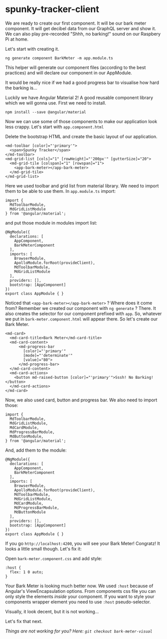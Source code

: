 # spunky-tracker-client

We are ready to create our first component. It will be our bark meter component. It will get decibel data from our GraphQL 
server and show it. We can also play pre-recorded "Shhh, no barking!" sound on our Raspbery Pi at home.

Let's start with creating it. 

`ng generate component BarkMeter -m app.module.ts`

This helper will generate our component files (according to the best practices) and will declare our component
in our AppModule.

It would be really nice if we had a good progress bar to visualise how hard the barking is...

Luckily we have Angular Material 2! A good reusable component library which we will gonna use. First we need to 
install.
 
`npm install --save @angular/material`
 
Now we can use some of those components to make our application look less crappy. Let's start with `app.component.html`
 
Delete the bootstrap HTML and create the basic layout of our application.
  
```
<md-toolbar [color]="'primary'">
  <span>Spunky Tracker</span>
</md-toolbar>
<md-grid-list [cols]="1" [rowHeight]="'200px'" [gutterSize]="20">
  <md-grid-tile [colspan]="1" [rowspan]="1">
    <app-bark-meter></app-bark-meter>
  </md-grid-tile>
</md-grid-list>
```

Here we used toolbar and grid list from material library. We need to import them to be able to use them. In `app.module.ts`
import: 

```
import {
  MdToolbarModule,
  MdGridListModule
} from '@angular/material';
```

and put those module in modules import list:

```
@NgModule({
  declarations: [
    AppComponent,
    BarkMeterComponent
  ],
  imports: [
    BrowserModule,
    ApolloModule.forRoot(provideClient),
    MdToolbarModule,
    MdGridListModule
  ],
  providers: [],
  bootstrap: [AppComponent]
})
export class AppModule { }
```

Noticed that `<app-bark-meter></app-bark-meter>` ? Where does it come from? Remember we created our component with 
`ng generate` ? There. It also creates the selector for our component prefixed with `app`. So, whatever we put in 
`bark-meter.component.html` will appear there. So let's create our Bark Meter.

```
<md-card>
  <md-card-title>Bark Meter</md-card-title>
  <md-card-content>
      <md-progress-bar
        [color]="'primary'"
        [mode]="'determinate'"
        [value]="80">
      </md-progress-bar>
  </md-card-content>
  <md-card-actions>
    <button md-raised-button [color]="'primary'">Sssh! No Barking!</button>
  </md-card-actions>
</md-card>
```

Now, we also used card, button and progress bar. We also need to import those:

```
import {
  MdToolbarModule,
  MdGridListModule,
  MdCardModule,
  MdProgressBarModule, 
  MdButtonModule, 
} from '@angular/material';
```

And, add them to the module:

```
@NgModule({
  declarations: [
    AppComponent,
    BarkMeterComponent
  ],
  imports: [
    BrowserModule,
    ApolloModule.forRoot(provideClient),
    MdToolbarModule,
    MdGridListModule,
    MdCardModule,
    MdProgressBarModule,
    MdButtonModule
  ],
  providers: [],
  bootstrap: [AppComponent]
})
export class AppModule { }
```

If you go `http://localhost:4200`, you will see your Bark Meter! Congratz! It looks a little small though. Let's fix it:

Open `bark-meter.component.css` and add style:

```
:host {
  flex: 1 0 auto;
}
```

Your Bark Meter is looking much better now. We used `:host` because of Angular's ViewEncapsulation options. From components
css file you can only style the elements _inside_ your component. If you want to style your components wrapper element you need
to use `:host` pseudo-selector.

Visually, it look decent, but it is not working...

Let's fix that next.

_Things are not working for you? Here: `git checkout bark-meter-visual`_
